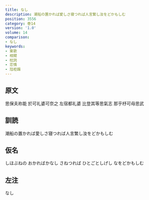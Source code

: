 ```yaml
---
title: なし
description: 潮船の置かれば愛しさ寝つれば人言繁し汝をどかもしむ
position: 3556
category: 巻14
version: '1.0'
volume: 14
comparison:
- なし
keywords:
- 東歌
- 相聞
- 枕詞
- 恋情
- 尫柜蹋
---
```


## 原文

思保夫祢能 於可礼婆可奈之 左宿都礼婆 比登其等思氣志 那乎杼可母思武

## 訓読

潮船の置かれば愛しさ寝つれば人言繁し汝をどかもしむ

## 仮名

しほぶねの おかればかなし さねつれば ひとごとしげし なをどかもしむ

## 左注

なし
